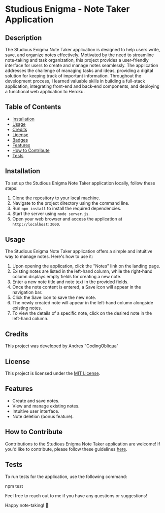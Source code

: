 # Studious Enigma - Note Taker Application

## Description

The Studious Enigma Note Taker application is designed to help users write, save, and organize notes effectively. Motivated by the need to streamline note-taking and task organization, this project provides a user-friendly interface for users to create and manage notes seamlessly. The application addresses the challenge of managing tasks and ideas, providing a digital solution for keeping track of important information. Throughout the development process, I learned valuable skills in building a full-stack application, integrating front-end and back-end components, and deploying a functional web application to Heroku.

## Table of Contents

- [Installation](#installation)
- [Usage](#usage)
- [Credits](#credits)
- [License](#license)
- [Badges](#badges)
- [Features](#features)
- [How to Contribute](#how-to-contribute)
- [Tests](#tests)

## Installation

To set up the Studious Enigma Note Taker application locally, follow these steps:

1. Clone the repository to your local machine.
2. Navigate to the project directory using the command line.
3. Run `npm install` to install the required dependencies.
4. Start the server using `node server.js`.
5. Open your web browser and access the application at `http://localhost:3000`.

## Usage

The Studious Enigma Note Taker application offers a simple and intuitive way to manage notes. Here's how to use it:

1. Upon opening the application, click the "Notes" link on the landing page.
2. Existing notes are listed in the left-hand column, while the right-hand column displays empty fields for creating a new note.
3. Enter a new note title and note text in the provided fields.
4. Once the note content is entered, a Save icon will appear in the navigation bar.
5. Click the Save icon to save the new note.
6. The newly created note will appear in the left-hand column alongside existing notes.
7. To view the details of a specific note, click on the desired note in the left-hand column.


## Credits

This project was developed by Andres "CodingObliqua"

## License

This project is licensed under the [MIT License](LICENSE).


## Features

- Create and save notes.
- View and manage existing notes.
- Intuitive user interface.
- Note deletion (bonus feature).

## How to Contribute

Contributions to the Studious Enigma Note Taker application are welcome! If you'd like to contribute, please follow these guidelines [here](CONTRIBUTING.md).

## Tests

To run tests for the application, use the following command:

npm test

Feel free to reach out to me if you have any questions or suggestions!

Happy note-taking! 📝